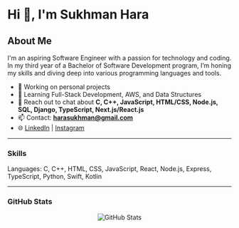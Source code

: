 # Hi 👋, I'm Sukhman Hara

## About Me
I'm an aspiring Software Engineer with a passion for technology and coding. In my third year of a Bachelor of Software Development program, I’m honing my skills and diving deep into various programming languages and tools.

- 🔭 Working on personal projects
- 🌱 Learning Full-Stack Development, AWS, and Data Structures
- 💬 Reach out to chat about **C, C++, JavaScript, HTML/CSS, Node.js, SQL, Django, TypeScript, Next.js/React.js**
- 📫 Contact: **harasukhman@gmail.com**
- 🌐 [LinkedIn](https://www.linkedin.com/in/sukhman-hara-1215602a4/) | [Instagram](https://instagram.com/hara.sss_g)

---

### Skills
Languages: C, C++, HTML, CSS, JavaScript, React, Node.js, Express, TypeScript, Python, Swift, Kotlin

---

### GitHub Stats
<p align="center">
  <img src="https://github-readme-stats.vercel.app/api?username=shara111&show_icons=true&locale=en" alt="GitHub Stats" />
</p>
